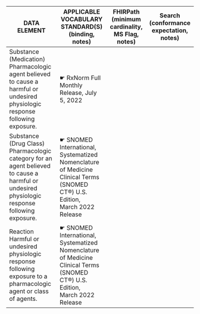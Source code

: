| DATA ELEMENT                                                                                                                                      | APPLICABLE VOCABULARY STANDARD(S) (binding, notes)                                                                                | FHIRPath (minimum cardinality, MS Flag, notes)   | Search (conformance expectation, notes)   |
|---------------------------------------------------------------------------------------------------------------------------------------------------|-----------------------------------------------------------------------------------------------------------------------------------|--------------------------------------------------|-------------------------------------------|
| Substance (Medication)<br />Pharmacologic agent believed to cause a harmful or undesired physiologic response following exposure.                 | ☛   RxNorm Full Monthly Release, July 5, 2022                                                                                     |                                                  |                                           |
| Substance (Drug Class)<br />Pharmacologic category for an agent believed to cause a harmful or undesired physiologic response following exposure. | ☛   SNOMED International, Systematized Nomenclature of Medicine Clinical Terms (SNOMED CT®) U.S. Edition,<br />March 2022 Release |                                                  |                                           |
| Reaction<br />Harmful or undesired physiologic response following exposure to a pharmacologic agent or class of agents.                           | ☛   SNOMED International, Systematized Nomenclature of Medicine Clinical Terms (SNOMED CT®) U.S. Edition,<br />March 2022 Release |                                                  |                                           |